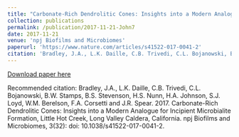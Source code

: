 ```yaml
---
title: "Carbonate-Rich Dendrolitic Cones: Insights into a Modern Analogue for Incipient Microbialite Formation, Little Hot Creek, Long Valley Caldera, California"
collection: publications
permalink: /publication/2017-11-21-John7
date: 2017-11-21
venue: 'npj Biofilms and Microbiomes'
paperurl: 'https://www.nature.com/articles/s41522-017-0041-2'
citation: 'Bradley, J.A., L.K. Daille, C.B. Trivedi, C.L. Bojanowski, B.W. Stamps, B.S. Stevenson, H.S. Nunn, H.A. Johnson, S.J. Loyd, W.M. Berelson, F.A. Corsetti and J.R. Spear.  2017.  Carbonate-Rich Dendrolitic Cones: Insights into a Modern Analogue for Incipient Microbialite Formation, Little Hot Creek, Long Valley Caldera, California.  npj Biofilms and Microbiomes, 3(32): doi: 10.1038/s41522-017-0041-2.'
---
```


<a href='https://www.nature.com/articles/s41522-017-0041-2'>Download paper here</a>

Recommended citation: Bradley, J.A., L.K. Daille, C.B. Trivedi, C.L. Bojanowski, B.W. Stamps, B.S. Stevenson, H.S. Nunn, H.A. Johnson, S.J. Loyd, W.M. Berelson, F.A. Corsetti and J.R. Spear.  2017.  Carbonate-Rich Dendrolitic Cones: Insights into a Modern Analogue for Incipient Microbialite Formation, Little Hot Creek, Long Valley Caldera, California.  npj Biofilms and Microbiomes, 3(32): doi: 10.1038/s41522-017-0041-2.